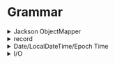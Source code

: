# Grammar

<details><summary>Jackson ObjectMapper</summary>

> Java에서 Jackson ObjectMapper는 JSON 데이터와 Java 객체 간의 직렬화 (serialization) 및 역직렬화 (deserialization)를 처리하는 데 사용되는 중요한
> 라이브러리입니다.
>

ObjectMapper를 사용하여 JSON 데이터를 Java 객체로 변환하거나 Java 객체를 JSON 데이터로 변환할 수 있습니다. 아래는 ObjectMapper의 사용 예제입니다:

```java
import com.fasterxml.jackson.databind.ObjectMapper;

public class JsonExample {
    public static void main(String[] args) {
        // ObjectMapper 생성
        ObjectMapper objectMapper = new ObjectMapper();

        try {
            // Java 객체를 JSON으로 직렬화 (Object to JSON)
            User user = new User("John Doe", 30);
            String userJson = objectMapper.writeValueAsString(user);
            System.out.println("User JSON: " + userJson);

            // JSON을 Java 객체로 역직렬화 (JSON to Object)
            String json = "{\"name\":\"Alice\",\"age\":25}";
            User newUser = objectMapper.readValue(json, User.class);
            System.out.println("User Object: " + newUser);

        } catch (Exception e) {
            e.printStackTrace();
        }
    }
}

class User {
    private String name;
    private int age;

    // 기본 생성자 및 Getter/Setter 생략 (ObjectMapper가 자동으로 생성)

    public User(String name, int age) {
        this.name = name;
        this.age = age;
    }

    @Override
    public String toString() {
        return "User [name=" + name + ", age=" + age + "]";
    }
}
```

위 예제에서는 ObjectMapper를 사용하여 Java 객체와 JSON 데이터 간의 변환을 수행합니다. ObjectMapper를 사용하려면 Jackson 라이브러리를 프로젝트에 추가해야 합니다. 이 예제에서는
User 클래스를 정의하고 해당 클래스를 JSON으로 직렬화하고 JSON을 User 객체로 역직렬화합니다.

중요한 메서드:

- `writeValueAsString(Object value)`: Java 객체를 JSON 문자열로 직렬화합니다.
- `readValue(String content, Class<T> valueType)`: JSON 문자열을 Java 객체로 역직렬화합니다.

이러한 ObjectMapper의 사용을 통해 Java 애플리케이션에서 JSON 데이터를 쉽게 처리할 수 있습니다.
</details>
<details><summary>record</summary>

Java 16부터 도입된 "record"는 자바의 새로운 데이터 클래스 유형을 나타내며, **불변(immutable)한 데이터 객체를 생성하는 데 사용됩니다**. Record는 데이터 저장과 액세스를 위한 메서드를
자동으로 생성하며, 간결하게 데이터 클래스를 정의할 수 있도록 도와줍니다.

1. **불변(Immutable) 데이터 클래스**:
    - Record 클래스는 필드 값을 변경할 수 없는 불변 클래스로 정의됩니다. 필드 값이 한 번 설정되면 변경할 수 없으므로 안전성을 보장합니다.

2. **간결한 선언**:
    - Record는 데이터 클래스를 정의하는 데 간결한 구문을 사용합니다. 필드를 선언하고 자동으로 생성되는 생성자, `equals()`, `hashCode()`, `toString()` 메서드를 얻을 수
      있습니다.

```java
record Person(String name, int age) {
    // 생성자, equals(), hashCode(), toString() 메서드는 자동 생성됨
}
```

3. **자동 생성 메서드**:
    - Record는 필드의 값을 설정하는 생성자를 자동으로 생성하며, 필드 값을 읽는 getter 메서드를 제공합니다.

```java
Person person=new Person("Alice",30);
        String name=person.name(); // Getter 메서드를 통해 필드 값 읽기
```

4. **equals() 및 hashCode() 메서드**:
    - Record 클래스는 필드의 값에 기반하여 `equals()` 및 `hashCode()` 메서드를 자동으로 생성합니다. 이를 통해 객체의 동등성 비교와 해시 코드 계산이 간단하게 수행됩니다.

5. **toString() 메서드**:
    - Record는 `toString()` 메서드를 자동으로 생성하여 객체를 문자열로 변환할 때 기본 동작을 정의합니다.

```java
Person person=new Person("Alice",30);
        System.out.println(person); // 출력: Person[name=Alice, age=30]
```

6. **패턴 매칭 지원**:
    - Java 17부터는 Record를 활용하여 패턴 매칭(Pattern Matching)을 수행할 수 있으며, 더욱 강력한 기능을 제공합니다.

Record는 데이터를 효율적으로 표현하고 다루는 데 유용한 Java의 새로운 언어 기능 중 하나이며, 특히 불변 데이터 객체를 간결하게 정의하고 사용할 때 강력한 장점을 제공합니다.

> DTO와 record는 둘 다 데이터를 표현하는데 사용되지만, DTO는 데이터 전송에 주로 사용되는 반면, record는 데이터 표현과 조작을 위한 Java의 불변 클래스입니다
>

</details>
<details><summary>Date/LocalDateTime/Epoch Time</summary>

> 일반적으로는 java.time 패키지의 새로운 API를 사용하는 것이 좋습니다. 이러한 API는 이전의 Date와 Calendar 클래스의 한계를 극복하고 풍부한 기능을 제공하기 때문입니다. Epoch Time은
> 특정 상황에서 유용하지만, 대부분의 경우에는 LocalDateTime과 Instant를 사용하는 것이 더 선호됩니다.
>

`java.util.Date`와 `java.time.LocalDateTime`은 Java에서 날짜와 시간을 처리하기 위한 두 가지 다른 API입니다.

1. **`java.util.Date`:**
    - `java.util.Date` 클래스는 Java 1.0부터 존재하며, JDK 8 이전에 주로 사용되었습니다.
    - `Date` 객체는 특정 시점의 타임스탬프를 나타냅니다.
    - `Date`는 가변적이며, 쓰레드 세이프하지 않기 때문에 동시성 문제가 발생할 수 있습니다.
    - JDK 8 이전 버전에서는 `SimpleDateFormat` 등을 사용하여 날짜 및 시간 형식을 처리했습니다.

    ```java
    // 예전 방식의 날짜 생성
    Date date = new Date();
    ```

2. **`java.time.LocalDateTime`:**
    - `java.time` 패키지는 JDK 8에서 도입된 새로운 날짜 및 시간 API를 제공합니다.
    - `LocalDateTime`은 날짜와 시간 정보를 갖는 불변 클래스로, 특정 시간대에 묶이지 않은 날짜와 시간을 표현합니다.
    - `LocalDateTime`은 스레드 세이프하며 가변적이지 않아서 불변 객체의 성질을 가집니다.
    - `DateTimeFormatter`를 사용하여 날짜 및 시간 형식을 처리합니다.

    ```java
    // 현재 날짜와 시간 가져오기
    LocalDateTime localDateTime = LocalDateTime.now();
    ```

3. **JDK 8 이후의 선택:**
    - JDK 8 이상을 사용하는 경우, `java.time.LocalDateTime`과 같은 새로운 API를 사용하는 것이 좋습니다. 이 API는 이전의 `Date` 클래스보다 풍부하며 사용하기 쉽습니다.
    - `LocalDateTime`는 불변 객체로 설계되어 있어서 쓰레드 세이프하고, 다양한 메서드를 통해 날짜 및 시간을 다루는데 유연성을 제공합니다.

    ```java
    // LocalDateTime을 문자열로 변환
    DateTimeFormatter formatter = DateTimeFormatter.ofPattern("yyyy-MM-dd HH:mm:ss");
    String formattedDateTime = localDateTime.format(formatter);
    ```

이제는 `java.time` 패키지를 사용하는 것이 권장되며, 특히 `LocalDateTime`은 로컬 날짜와 시간을 다루기에 매우 편리합니다. `Date` 클래스는 특정 시간대에 묶여 있고 가변적이기 때문에 사용을
피하는 것이 좋습니다.
---
Epoch Time은 1970년 1월 1일 00:00:00 UTC부터 현재까지의 시간을 초로 표현한 값입니다. Java 8에서는 이 값을 나타내는 Instant 클래스가 제공됩니다.

```java
// 현재 날짜와 시간 가져오기
LocalDateTime localDateTime=LocalDateTime.now();

// Epoch Time으로 변환
        Instant instant=localDateTime.atZone(ZoneId.systemDefault()).toInstant();
        long epochTime=instant.toEpochMilli();

```

LocalDateTime와 Epoch Time를 연결하여 사용할 수 있습니다.

Epoch Time은 특히 시간을 숫자로 간편하게 표현할 수 있어 데이터베이스와의 상호 작용 등에 유용합니다.

```java
// Epoch Time을 LocalDateTime으로 변환
Instant instant=Instant.ofEpochMilli(epochTime);
        LocalDateTime convertedDateTime=LocalDateTime.ofInstant(instant,ZoneId.systemDefault());

```

</details>
<details><summary>I/O</summary>

#### class FileOutputStream

java.lang.Object</br>
ㄴ java.io.OutputStream</br>
ㄴ java.io.FileOutputStream

인터페이스:
Closeable, Flushable

: File 또는 FileDescriptor에 데이터를 출력하기 위한 파일 출력 스트림, 관계된 파일이 열려 있는 경우는 이 클래스의 생성자는 실패
</details>
